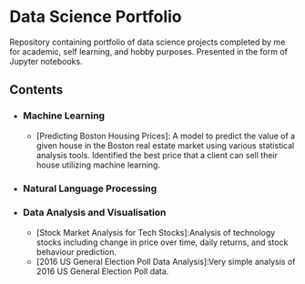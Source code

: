 # Data Science Portfolio
Repository containing portfolio of data science projects completed by me for academic, self learning, and hobby purposes. Presented in the form of Jupyter notebooks.

## Contents

- ### Machine Learning
	- [Predicting Boston Housing Prices]: A model to predict the value of a given house in the Boston real estate market using various statistical analysis tools. Identified the best price that a client can sell their house utilizing 
           machine learning.
   	


- ### Natural Language Processing


- ### Data Analysis and Visualisation
	
	- [Stock Market Analysis for Tech Stocks]:Analysis of technology stocks including change in price over time, daily returns, and stock behaviour prediction.
	- [2016 US General Election Poll Data Analysis]:Very simple analysis of 2016 US General Election Poll data.


